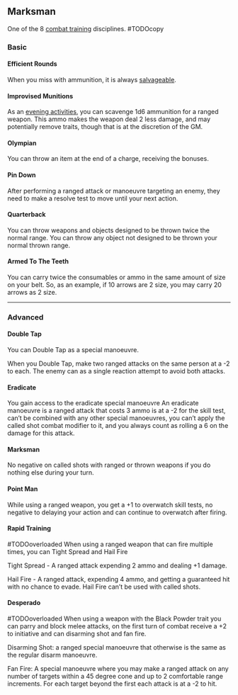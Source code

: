 ## Marksman
One of the 8 [combat training](Combat-Training) disciplines.
#TODOcopy 

### Basic

#### Efficient Rounds
When you miss with ammunition, it is always [salvageable](Resources#Salvaging).

#### Improvised Munitions
As an [evening activities](Telling-The-Story#Evening%20Activity), you can scavenge 1d6 ammunition for a ranged weapon. This ammo makes the weapon deal 2 less damage, and may potentially remove traits, though that is at the discretion of the GM. 

#### Olympian
You can throw an item at the end of a charge, receiving the bonuses. 

#### Pin Down
After performing a ranged attack or manoeuvre targeting an enemy, they need to make a resolve test to move until your next action. 

#### Quarterback
You can throw weapons and objects designed to be thrown twice the normal range. You can throw any object not designed to be thrown your normal thrown range.

#### Armed To The Teeth
You can carry twice the consumables or ammo in the same amount of size on your belt. So, as an example, if 10 arrows are 2 size, you may carry 20 arrows as 2 size.

---
### Advanced

#### Double Tap
You can Double Tap as a special manoeuvre.

When you Double Tap, make two ranged attacks on the same person at a -2 to each. The enemy can as a single reaction attempt to avoid both attacks. 

#### Eradicate
You gain access to the eradicate special manoeuvre An eradicate manoeuvre is a ranged attack that costs 3 ammo is at a -2 for the skill test, can’t be combined with any other special manoeuvres, you can’t apply the called shot combat modifier to it, and you always count as rolling a 6 on the damage for this attack. 

#### Marksman
No negative on called shots with ranged or thrown weapons if you do nothing else during your turn.

#### Point Man
While using a ranged weapon, you get a +1 to overwatch skill tests, no negative to delaying your action and can continue to overwatch after firing.

#### Rapid Training
#TODOoverloaded 
When using a ranged weapon that can fire multiple times, you can Tight Spread and Hail Fire 

Tight Spread - A ranged attack expending 2 ammo and dealing +1 damage.

Hail Fire - A ranged attack, expending 4 ammo, and getting a guaranteed hit with no chance to evade. Hail Fire can’t be used with called shots.

#### Desperado
#TODOoverloaded
When using a weapon with the Black Powder trait you can parry and block melee attacks, on the first turn of combat receive a +2 to initiative and can disarming shot and fan fire. 

Disarming Shot: a ranged special manoeuvre that otherwise is the same as the regular disarm manoeuvre. 

Fan Fire: A special manoeuvre where you may make a ranged attack on any number of targets within a 45 degree cone and up to 2 comfortable range increments. For each target beyond the first each attack is at a -2 to hit.